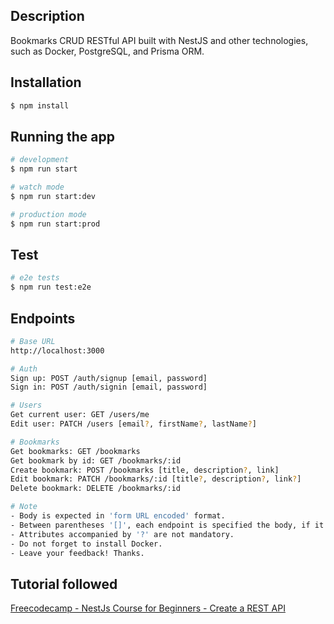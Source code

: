 ## Description

Bookmarks CRUD RESTful API built with NestJS and other technologies, such as Docker, PostgreSQL, and Prisma ORM.

## Installation

```bash
$ npm install
```

## Running the app

```bash
# development
$ npm run start

# watch mode
$ npm run start:dev

# production mode
$ npm run start:prod
```

## Test

```bash
# e2e tests
$ npm run test:e2e
```

## Endpoints

```bash
# Base URL
http://localhost:3000

# Auth
Sign up: POST /auth/signup [email, password]
Sign in: POST /auth/signin [email, password]

# Users
Get current user: GET /users/me
Edit user: PATCH /users [email?, firstName?, lastName?]

# Bookmarks
Get bookmarks: GET /bookmarks
Get bookmark by id: GET /bookmarks/:id
Create bookmark: POST /bookmarks [title, description?, link]
Edit bookmark: PATCH /bookmarks/:id [title?, description?, link?]
Delete bookmark: DELETE /bookmarks/:id

# Note
- Body is expected in 'form URL encoded' format.
- Between parentheses '[]', each endpoint is specified the body, if it applies.
- Attributes accompanied by '?' are not mandatory.
- Do not forget to install Docker.
- Leave your feedback! Thanks.
```

## Tutorial followed

[Freecodecamp - NestJs Course for Beginners - Create a REST API](https://youtu.be/GHTA143_b-s)
